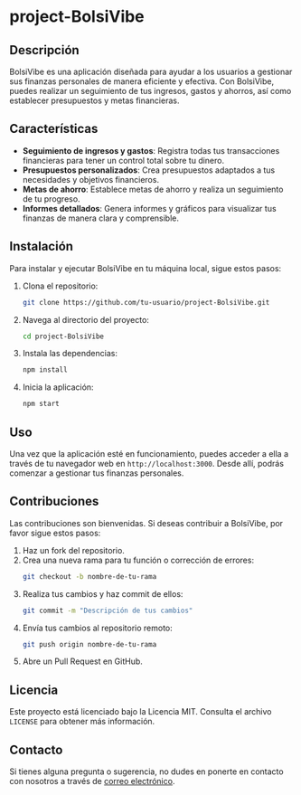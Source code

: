# project-BolsiVibe
## Descripción

BolsiVibe es una aplicación diseñada para ayudar a los usuarios a gestionar sus finanzas personales de manera eficiente y efectiva. Con BolsiVibe, puedes realizar un seguimiento de tus ingresos, gastos y ahorros, así como establecer presupuestos y metas financieras.

## Características

- **Seguimiento de ingresos y gastos**: Registra todas tus transacciones financieras para tener un control total sobre tu dinero.
- **Presupuestos personalizados**: Crea presupuestos adaptados a tus necesidades y objetivos financieros.
- **Metas de ahorro**: Establece metas de ahorro y realiza un seguimiento de tu progreso.
- **Informes detallados**: Genera informes y gráficos para visualizar tus finanzas de manera clara y comprensible.

## Instalación

Para instalar y ejecutar BolsiVibe en tu máquina local, sigue estos pasos:

1. Clona el repositorio:
    ```bash
    git clone https://github.com/tu-usuario/project-BolsiVibe.git
    ```
2. Navega al directorio del proyecto:
    ```bash
    cd project-BolsiVibe
    ```
3. Instala las dependencias:
    ```bash
    npm install
    ```
4. Inicia la aplicación:
    ```bash
    npm start
    ```

## Uso

Una vez que la aplicación esté en funcionamiento, puedes acceder a ella a través de tu navegador web en `http://localhost:3000`. Desde allí, podrás comenzar a gestionar tus finanzas personales.

## Contribuciones

Las contribuciones son bienvenidas. Si deseas contribuir a BolsiVibe, por favor sigue estos pasos:

1. Haz un fork del repositorio.
2. Crea una nueva rama para tu función o corrección de errores:
    ```bash
    git checkout -b nombre-de-tu-rama
    ```
3. Realiza tus cambios y haz commit de ellos:
    ```bash
    git commit -m "Descripción de tus cambios"
    ```
4. Envía tus cambios al repositorio remoto:
    ```bash
    git push origin nombre-de-tu-rama
    ```
5. Abre un Pull Request en GitHub.

## Licencia

Este proyecto está licenciado bajo la Licencia MIT. Consulta el archivo `LICENSE` para obtener más información.

## Contacto

Si tienes alguna pregunta o sugerencia, no dudes en ponerte en contacto con nosotros a través de [correo electrónico](mailto:contacto@bolsivibe.com).
